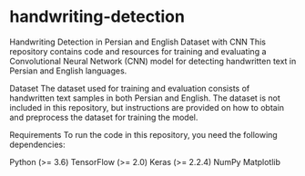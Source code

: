 # handwriting-detection
Handwriting Detection in Persian and English Dataset with CNN
This repository contains code and resources for training and evaluating a Convolutional Neural Network (CNN) model for detecting handwritten text in Persian and English languages.

Dataset
The dataset used for training and evaluation consists of handwritten text samples in both Persian and English. The dataset is not included in this repository, but instructions are provided on how to obtain and preprocess the dataset for training the model.

Requirements
To run the code in this repository, you need the following dependencies:

Python (>= 3.6)
TensorFlow (>= 2.0)
Keras (>= 2.2.4)
NumPy
Matplotlib
